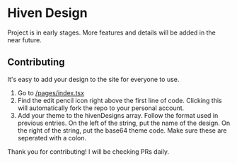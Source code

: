 # Hiven Design

Project is in early stages. More features and details will be added in the near future.

## Contributing

It's easy to add your design to the site for everyone to use. 

1. Go to [/pages/index.tsx](/pages/index.tsx)
2. Find the edit pencil icon right above the first line of code. Clicking this will automatically fork the repo to your personal account.
3. Add your theme to the hivenDesigns array. Follow the format used in previous entries. On the left of the string, put the name of the design. On the right of the string, put the base64 theme code. Make sure these are seperated with a colon.

Thank you for contributing! I will be checking PRs daily.
